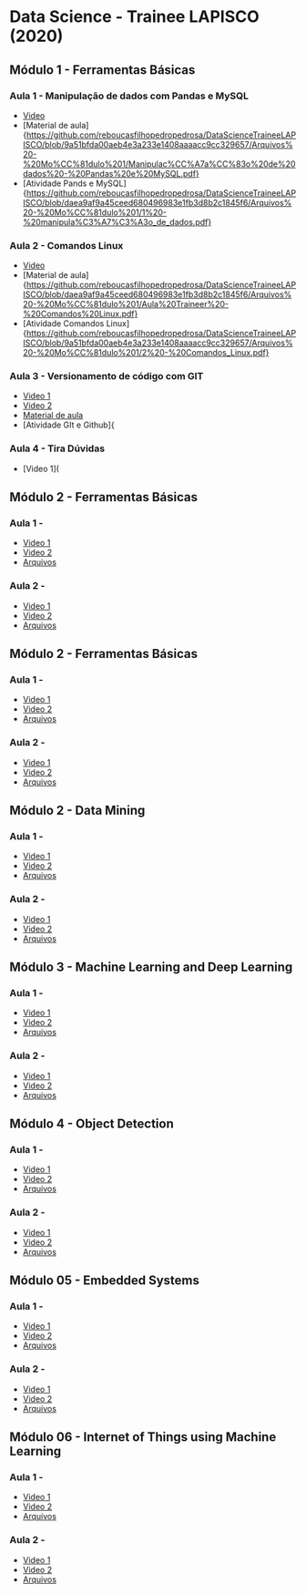 # Data Science - Trainee LAPISCO (2020)

## Módulo 1 - Ferramentas Básicas
### Aula 1 - Manipulação de dados com Pandas e MySQL
* [Video]( https://youtu.be/W_ifpWMY8g4 )
* [Material de aula]{https://github.com/reboucasfilhopedropedrosa/DataScienceTraineeLAPISCO/blob/9a51bfda00aeb4e3a233e1408aaaacc9cc329657/Arquivos%20-%20Mo%CC%81dulo%201/Manipulac%CC%A7a%CC%83o%20de%20dados%20-%20Pandas%20e%20MySQL.pdf}
* [Atividade Pands e MySQL]{https://github.com/reboucasfilhopedropedrosa/DataScienceTraineeLAPISCO/blob/daea9af9a45ceed680496983e1fb3d8b2c1845f6/Arquivos%20-%20Mo%CC%81dulo%201/1%20-%20manipula%C3%A7%C3%A3o_de_dados.pdf}

### Aula 2 - Comandos Linux 
* [Video]( https://youtu.be/fVW-5VPd1SE )
* [Material de aula]{https://github.com/reboucasfilhopedropedrosa/DataScienceTraineeLAPISCO/blob/daea9af9a45ceed680496983e1fb3d8b2c1845f6/Arquivos%20-%20Mo%CC%81dulo%201/Aula%20Traineer%20-%20Comandos%20Linux.pdf}
* [Atividade Comandos Linux]{https://github.com/reboucasfilhopedropedrosa/DataScienceTraineeLAPISCO/blob/9a51bfda00aeb4e3a233e1408aaaacc9cc329657/Arquivos%20-%20Mo%CC%81dulo%201/2%20-%20Comandos_Linux.pdf} 

### Aula 3 - Versionamento de código com GIT
* [Video 1]( https://youtu.be/a8kj7CQnL1I )
* [Video 2]( https://youtu.be/N9DyDjxAAtI )
* [Material de aula]( https://github.com/reboucasfilhopedropedrosa/DataScienceTraineeLAPISCO/blob/9a51bfda00aeb4e3a233e1408aaaacc9cc329657/Arquivos%20-%20Mo%CC%81dulo%201/Aula%20Trainee%20-%20Sistema%20de%20Versionamento%20GIT.pdf )
* [Atividade GIt e Github]{

### Aula 4 - Tira Dúvidas
* [Video 1](

## Módulo 2 - Ferramentas Básicas

### Aula 1 - 
* [Video 1]()
* [Video 2]()
* [Arquivos](  )

### Aula 2 - 
* [Video 1]()
* [Video 2]()
* [Arquivos](  )



## Módulo 2 - Ferramentas Básicas

### Aula 1 - 
* [Video 1]()
* [Video 2]()
* [Arquivos](  )

### Aula 2 - 
* [Video 1]()
* [Video 2]()
* [Arquivos](  )



## Módulo 2 - Data Mining

### Aula 1 - 
* [Video 1]()
* [Video 2]()
* [Arquivos](  )

### Aula 2 - 
* [Video 1]()
* [Video 2]()
* [Arquivos](  )



## Módulo 3 - Machine Learning and Deep Learning

### Aula 1 - 
* [Video 1]()
* [Video 2]()
* [Arquivos](  )

### Aula 2 - 
* [Video 1]()
* [Video 2]()
* [Arquivos](  )


## Módulo 4 - Object Detection

### Aula 1 - 
* [Video 1]()
* [Video 2]()
* [Arquivos](  )

### Aula 2 - 
* [Video 1]()
* [Video 2]()
* [Arquivos](  )


## Módulo 05 - Embedded Systems

### Aula 1 - 
* [Video 1]()
* [Video 2]()
* [Arquivos](  )

### Aula 2 - 
* [Video 1]()
* [Video 2]()
* [Arquivos](  )


## Módulo 06 - Internet of Things using Machine Learning

### Aula 1 - 
* [Video 1]()
* [Video 2]()
* [Arquivos](  )

### Aula 2 - 
* [Video 1]()
* [Video 2]()
* [Arquivos](  )
